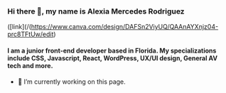### Hi there 👋, my name is Alexia Mercedes Rodriguez
 ([link](/(https://www.canva.com/design/DAFSn2ViyUQ/QAAnAYXnjz04-prc8TFtUw/edit)


#### I am a junior front-end developer based in Florida. My specializations include CSS, Javascript, React, WordPress, UX/UI design, General AV tech and more.


- 🔭 I’m currently working on this page. 
